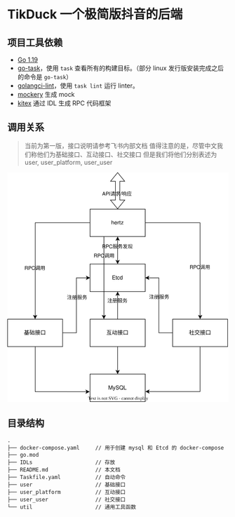 # TikDuck 一个极简版抖音的后端

## 项目工具依赖

- [Go 1.19](https://go.dev/)
- [go-task](https://taskfile.dev/installation/)，使用 `task` 查看所有的构建目标。（部分 linux 发行版安装完成之后的命令是 `go-task`）
- [golangci-lint](https://golangci-lint.run/)，使用 `task lint` 运行 linter。
- [mockery](https://github.com/vektra/mockery) 生成 mock
- [kitex](https://www.cloudwego.io/docs/kitex/) 通过 IDL 生成 RPC 代码框架

## 调用关系

> 当前为第一版，接口说明请参考飞书内部文档
> 值得注意的是，尽管中文我们称他们为基础接口、互动接口、社交接口
> 但是我们将他们分别表述为user, user_platform, user_user

![call_relation.svg](./call_relation.svg)

## 目录结构

```
.
├── docker-compose.yaml     // 用于创建 mysql 和 Etcd 的 docker-compose
├── go.mod
├── IDLs                    // 存放
├── README.md               // 本文档
├── Taskfile.yaml           // 自动命令
├── user                    // 基础接口
├── user_platform           // 互动接口
├── user_user               // 社交接口
└── util                    // 通用工具函数
```